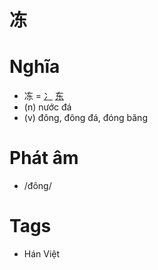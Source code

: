 # 冻

# Nghĩa
* 冻 = [冫](冫.md) [东](东.md)
* (n) nước đá
* (v) đông, đông đá, đóng băng

# Phát âm
* /đông/

# Tags
* Hán Việt

<script>window.HANZI_FIELD='冻';</script>
